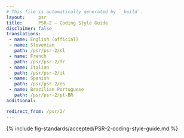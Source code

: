 ```yaml
---
# This file is automatically generated by `_build`.
layout:     psr
title:      PSR-2 — Coding Style Guide
disclaimer: false
translations:
 - name: English (official)
 - name: Slovenian
   path: /psr/psr-2/sl
 - name: French
   path: /psr/psr-2/fr
 - name: Italian
   path: /psr/psr-2/it
 - name: Spanish
   path: /psr/psr-2/es
 - name: Brazilian Portuguese
   path: /psr/psr-2/pt-BR
additional:

redirect_from: /psr/2/
---
```

{% include fig-standards/accepted/PSR-2-coding-style-guide.md %}
